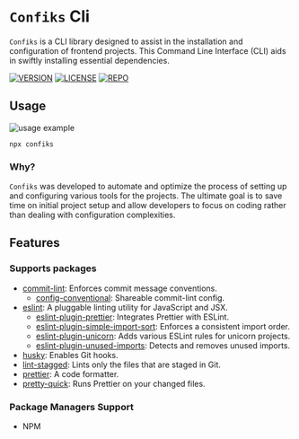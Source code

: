 # `Confiks` Cli

`Confiks` is a CLI library designed to assist in the installation and configuration of frontend projects. This Command
Line Interface (CLI) aids in swiftly installing essential dependencies.

[![VERSION](https://img.shields.io/npm/v/confiks)][confiksNpm]
[![LICENSE](https://img.shields.io/npm/l/confiks)](LICENSE)
[![REPO](https://img.shields.io/badge/repo-GITHUB-blue)][confiksRepo]

## Usage

![usage example][confiksDemo]

```shell
npx confiks
```

### Why?

`Confiks` was developed to automate and optimize the process of setting up and configuring various tools for the
projects. The ultimate goal is to save time on initial project setup and allow developers to focus on coding rather than
dealing with configuration complexities.

## Features

### Supports packages

- [commit-lint][commit-lint]: Enforces commit message conventions.
  - [config-conventional][config-conventional]: Shareable commit-lint config.
- [eslint][eslint]: A pluggable linting utility for JavaScript and JSX.
  - [eslint-plugin-prettier][eslint-plugin-prettier]: Integrates Prettier with ESLint.
  - [eslint-plugin-simple-import-sort][eslint-plugin-simple-import-sort]: Enforces a consistent import order.
  - [eslint-plugin-unicorn][eslint-plugin-unicorn]: Adds various ESLint rules for unicorn projects.
  - [eslint-plugin-unused-imports][eslint-plugin-unused-imports]: Detects and removes unused imports.
- [husky][husky]: Enables Git hooks.
- [lint-stagged][lint-stagged]: Lints only the files that are staged in Git.
- [prettier][prettier]: A code formatter.
- [pretty-quick][pretty-quick]: Runs Prettier on your changed files.

### Package Managers Support

- NPM

[//]: # 'Aliases:'
[confiksNpm]: https://www.npmjs.com/package/confiks
[confiksRepo]: https://github.com/Kordrad/Confiks
[confiksDemo]: https://github.com/Kordrad/Confiks/blob/master/readme/demo.gif?raw=true
[commit-lint]: https://commitlint.js.org/
[config-conventional]: https://www.npmjs.com/package/@commitlint/config-conventional
[eslint]: https://eslint.org/
[eslint-plugin-prettier]: https://github.com/prettier/eslint-plugin-prettier
[eslint-plugin-simple-import-sort]: https://github.com/lydell/eslint-plugin-simple-import-sort
[eslint-plugin-unicorn]: https://github.com/sindresorhus/eslint-plugin-unicorn
[eslint-plugin-unused-imports]: https://github.com/sweepline/eslint-plugin-unused-imports
[husky]: https://typicode.github.io/husky/
[lint-stagged]: https://github.com/lint-staged/lint-staged
[prettier]: https://prettier.io/
[pretty-quick]: https://github.com/azz/pretty-quick
